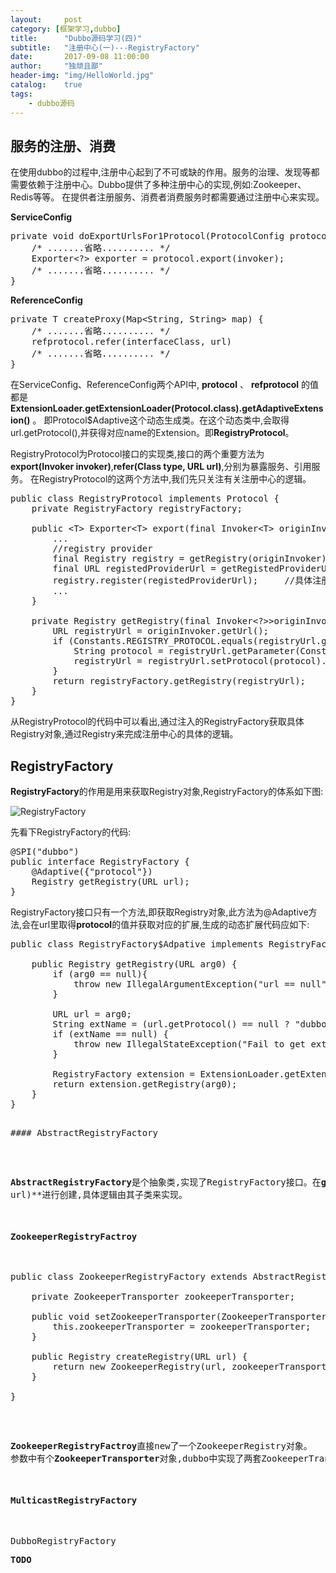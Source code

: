 ```yaml
---
layout:     post
category: [框架学习,dubbo]
title:      "Dubbo源码学习(四)"
subtitle:   "注册中心(一)---RegistryFactory"
date:       2017-09-08 11:00:00
author:     "独顽且鄙"
header-img: "img/HelloWorld.jpg"
catalog:    true
tags:
    - dubbo源码
---
```


## 服务的注册、消费

在使用dubbo的过程中,注册中心起到了不可或缺的作用。服务的治理、发现等都需要依赖于注册中心。Dubbo提供了多种注册中心的实现,例如:Zookeeper、Redis等等。
在提供者注册服务、消费者消费服务时都需要通过注册中心来实现。

**ServiceConfig**

<pre class="prettyprint">
private void doExportUrlsFor1Protocol(ProtocolConfig protocolConfig, List&lt;URL&gt; registryURLs) {
    /* .......省略.......... */
    Exporter&lt;?&gt; exporter = protocol.export(invoker);
    /* .......省略.......... */
}
</pre>


**ReferenceConfig**

<pre class="printprint">
private T createProxy(Map&lt;String, String&gt; map) {
    /* .......省略.......... */
    refprotocol.refer(interfaceClass, url)
    /* .......省略.......... */
}
</pre>

在ServiceConfig、ReferenceConfig两个API中, **protocol** 、 **refprotocol** 的值都是 **ExtensionLoader.getExtensionLoader(Protocol.class).getAdaptiveExtension()** 。
即Protocol$Adaptive这个动态生成类。在这个动态类中,会取得url.getProtocol(),并获得对应name的Extension。即**RegistryProtocol**。

RegistryProtocol为Protocol接口的实现类,接口的两个重要方法为**export(Invoker<T> invoker)**,**refer(Class<T> type, URL url)**,分别为暴露服务、引用服务。
在RegistryProtocol的这两个方法中,我们先只关注有关注册中心的逻辑。

<pre class="prettyprint">
public class RegistryProtocol implements Protocol {
    private RegistryFactory registryFactory;
    
    public &lt;T&gt; Exporter&lt;T&gt; export(final Invoker&lt;T&gt; originInvoker) throws RpcException {
        ...
        //registry provider
        final Registry registry = getRegistry(originInvoker);
        final URL registedProviderUrl = getRegistedProviderUrl(originInvoker);
        registry.register(registedProviderUrl);     //具体注册中心进行注册url
        ...
    }
    
    private Registry getRegistry(final Invoker&lt;?>&gt;originInvoker){
        URL registryUrl = originInvoker.getUrl();
        if (Constants.REGISTRY_PROTOCOL.equals(registryUrl.getProtocol())) {
            String protocol = registryUrl.getParameter(Constants.REGISTRY_KEY, Constants.DEFAULT_DIRECTORY);
            registryUrl = registryUrl.setProtocol(protocol).removeParameter(Constants.REGISTRY_KEY);
        }
        return registryFactory.getRegistry(registryUrl);
    }
}
</pre>

从RegistryProtocol的代码中可以看出,通过注入的RegistryFactory获取具体Registry对象,通过Registry来完成注册中心的具体的逻辑。

## RegistryFactory

**RegistryFactory**的作用是用来获取Registry对象,RegistryFactory的体系如下图:


![RegistryFactory](http://zqimage.oss-cn-beijing.aliyuncs.com/dubbo%E6%BA%90%E7%A0%81/RegistryFactory.png)

先看下RegistryFactory的代码:

<pre class="prettyprint">
@SPI("dubbo")
public interface RegistryFactory {
    @Adaptive({"protocol"})
    Registry getRegistry(URL url);
}
</pre>

RegistryFactory接口只有一个方法,即获取Registry对象,此方法为@Adaptive方法,会在url里取得**protocol**的值并获取对应的扩展,生成的动态扩展代码应如下:

<pre class="prettyprint">
public class RegistryFactory$Adpative implements RegistryFactory {

    public Registry getRegistry(URL arg0) {
        if (arg0 == null){
            throw new IllegalArgumentException("url == null");
        }

        URL url = arg0;
        String extName = (url.getProtocol() == null ? "dubbo" : url.getProtocol());
        if (extName == null) {
            throw new IllegalStateException("Fail to get extension(com.alibaba.dubbo.registry.RegistryFactory) name from url(" + url.toString() + ") use keys([protocol])");
        }

        RegistryFactory extension = ExtensionLoader.getExtensionLoader(RegistryFactory.class).getExtension(extName);
        return extension.getRegistry(arg0);
    }
}
<pre>

#### AbstractRegistryFactory

<pre class="prettyprint>
public Registry getRegistry(URL url) {
	url = url.setPath(RegistryService.class.getName())
			.addParameter(Constants.INTERFACE_KEY, RegistryService.class.getName())
			.removeParameters(Constants.EXPORT_KEY, Constants.REFER_KEY);
	String key = url.toServiceString();
    // 锁定注册中心获取过程，保证注册中心单一实例(锁住create的过程,否则可能重复create)
    LOCK.lock();
    try {
        Registry registry = REGISTRIES.get(key);
        if (registry != null) {
            return registry;
        }
        registry = createRegistry(url);
        if (registry == null) {
            throw new IllegalStateException("Can not create registry " + url);
        }
        REGISTRIES.put(key, registry);
        return registry;
    } finally {
        // 释放锁
        LOCK.unlock();
    }

protected abstract Registry createRegistry(URL url);
</pre>

**AbstractRegistryFactory**是个抽象类,实现了RegistryFactory接口。在**getRegistry**方法中,先去缓存中查找,如果没有,则调用抽象方法**createRegistry(URL url)**进行创建,具体逻辑由其子类来实现。

#### ZookeeperRegistryFactroy

<pre class="prettyprint">
public class ZookeeperRegistryFactory extends AbstractRegistryFactory {
	
	private ZookeeperTransporter zookeeperTransporter;

    public void setZookeeperTransporter(ZookeeperTransporter zookeeperTransporter) {
		this.zookeeperTransporter = zookeeperTransporter;
	}

	public Registry createRegistry(URL url) {
        return new ZookeeperRegistry(url, zookeeperTransporter);
    }

}
</pre>

**ZookeeperRegistryFactroy**直接new了一个ZookeeperRegistry对象。
参数中有个**ZookeeperTransporter**对象,dubbo中实现了两套ZookeeperTransporter实现类,分别基于两种主流的zookeeper客户端,一套是基于zkclient的,一套是基于Curator。

#### MulticastRegistryFactory

<pre class="prettyprint>
public class MulticastRegistryFactory extends AbstractRegistryFactory {

    public Registry createRegistry(URL url) {
        return new MulticastRegistry(url);
    }

}
</pre>

**MulticastRegistryFactory**也是直接new了一个MulticastRegistry对象。

#### DubboRegistryFactory

**TODO**











